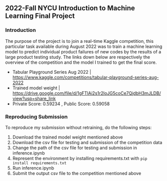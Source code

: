 ## 2022-Fall NYCU Introduction to Machine Learning Final Project
### Introduction
The purpose of the project is to join a real-time Kaggle competition, this particular task available during August 2022 was to train a machine learning model to predict individual product failures of new codes by the results of a large product testing study. The links down below are respectively the overview of the competition and the model I trained to get the final score. 
- Tabular Playground Series Aug 2022 | https://www.kaggle.com/competitions/tabular-playground-series-aug-2022
- Trained model weight | https://drive.google.com/file/d/1gFTlAi2s1r2loJG5coCe7QjdbH3mJLDB/view?usp=share_link
- Private Score: 0.59234 , Public Score: 0.59058


### Reproducing Submission
To reproduce my submission without retraining, do the following steps:
1. Download the trained model weight mentioned above
2. Download the csv file for testing and submission of the competition data
3. Change the path of the csv file for testing and submission in inference.ipynb
4. Represent the environment by installing requirements.txt with `pip install requirements.txt`
5. Run inference.ipynb
6. Submit the output csv file to the competition mentioned above
